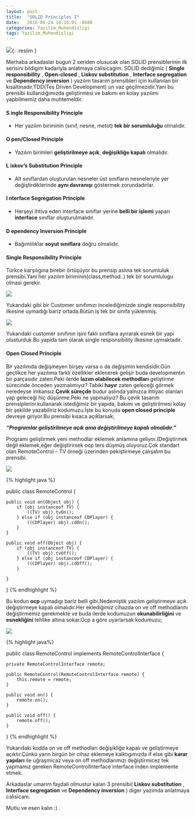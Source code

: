 ```yaml
---
layout: post
title:  "SOLID Principles I"
date:   2016-06-24 16:16:01 -0600
categories: Yazilim_Muhendisligi
tags: Yazilim_Muhendisligi
---
```

![](../../images/solid.-jenga.jpg){: .resiim }


Merhaba arkadaslar bugun 2 seriden olusucak olan SOLID prensiblerinin ilk serisini bildigim kadariyla anlatmaya calisicagim.
SOLID dediğimiz ( **Single responsibility** , **Open-closed** , **Liskov substitution** , **Interface segregation** ve **Dependency inversion** ) yazılım tasarım prensibleri için kullanılan bir kısaltmadır.TDD(Tes Driven Development) un vaz geçilmezidir.Yani bu prensibi kullandığımızda geliştirmesi ve bakımı en kolay yazılımı yapbilmemiz daha muhtemeldir.

#### **S** ingle Responsibility Principle
 * Her yazılım biriminin (sınıf, nesne, metot) **tek bir sorumluluğu** olmalıdır.

#### **O** pen/Closed Principle
  * Yazılım birimleri **geliştirilmeye açık**, **değişikliğe kapalı** olmalıdır.

#### **L** iskov’s Substitution Principle
  * Alt sınıflardan oluşturulan nesneler üst sınıfların nesneleriyle yer değiştirdiklerinde **aynı davranışı** göstermek zorundadırlar.

#### **I** nterface Segregation Principle
  * Herşeyi ihtiva eden interface sınıflar yerine **belli bir işlemi** yapan **interface** sınıflar oluşturulmalıdır.

#### **D** ependency Inversion Principle
  * Bağımlılıklar **soyut sınıflara** doğru olmalıdır.

#### **Single Responsibility Principle**

Türkce karşılıgına birebir örtüşüyor bu prensip aslına tek sorumluluk prensibi.Yani her yazılım biriminin(class,method..) tek bir sorumlulugu olmasi gerekir.

![](../../images/single1.jpg)

Yukarıdaki gibi bir Customer sınıfımızı incelediğimizde single responsibility ilkesine uymadığı bariz ortada.Bütün iş tek bir sınıfa yüklenmiş.

![](../../images/single2.jpg)

Yukarıdaki customer sınıfının işini faklı sınıflara ayırarak esnek bir yapi olusturduk.Bu yapida tam olarak single responsibility ilkesine uymaktadir.

#### **Open Closed Principle**

Bir yazılımda değişmeyen birşey varsa o da değişimin kendisidir.Gün geçtikce her yazılıma farklı özellikler eklenerek gelişir buda developmentın bir parçasıdır zaten.Peki ilerde **lazım olabilecek methodları** geliştirme sürecinde önceden yazmalımıyız? Tabiki **hayır** zaten geleceği görmek neredeyse imkansız.**Çevik süreçde** budur aslında yalnızca ihtiyac olanları yap geleceği hiç düşünme.Peki ne yapmalıyız? Bu çevik tasarım prensiplerini kullanarak istediğimiz bir yapıda, bakımı ve geliştirilmesi kolay bir şekilde yazabiliriz kodumuzu.İşte bu konuda **open closed principle** devreye giriyor.Bu prensibi kısaca açıklarsak;


**_“Programlar geliştirilmeye açık ama değiştirilmeye kapalı olmalıdır.”_**

Programı geliştirmek yeni methodlar eklemek anlamına geliyor.(Değiştirmek değil eklemek,eğer değiştirirsek ocp ters düşmüş oluyoruz.Çok standart olan RemoteControl – TV örneği üzerinden pekiştirmeye çalışalım bu prensibi.

![](../../images/open2.jpg)

{% highlight java %}

public class RemoteControl {

	public void on(Object obj) {
		if (obj instanceof TV) {
			((TV) obj).tvOn();
		} else if (obj instanceof CDPlayer) {
			((CDPlayer) obj).cdOn();
		}
	}

	public void off(Object obj) {
		if (obj instanceof TV) {
			((TV) obj).tvOff();
		} else if (obj instanceof CDPlayer) {
			((CDPlayer) obj).cdOff();
		}

	}
}
{% endhighlight %}

Bu kodun **ocp** uymadıgı bariz belli gibi.Nedemiştik yazılım geliştirmeye açık değiştirmeye kapalı olmalıdır.Her eklediğimiz cihazda on ve off methodlarını değiştirmemiz gerekmekte ve buda ilerde kodumuzun **okunabilirliğini** ve **esnekliğini** tehlike altına sokar.Ocp a göre uyarlarsak kodumuzu;

![](../../images/open3.jpg)


{% highlight java%}

public class RemoteControl implements RemoteControlInterface {

	private RemoteControlInterface remote;

	public RemoteControl(RemoteControlInterface remote) {
		this.remote = remote;
	}

	public void on() {
		remote.on();
	}

	public void off() {
		remote.off();
	}

}
{% endhighlight %}

Yukarıdaki kodda on ve off methodları değişikliğe kapalı ve geliştirmeye açıktır.Çünkü yarın birgün bir cihaz eklemeye kalktıgımızda if else gibi **karar yapıları** ile uğraşmicaz veya on off methodlarımızı değiştirmicez tek yapmamız gereken RemoteControlInterface interface inden implemente etmek.

Arkadaslar umarim faydali olmustur kalan 3 prensibi( **Liskov substitution** , **Interface segregation** ve **Dependency inversion** ) diger yazimda anlatmaya calisicam.

Mutlu ve esen kalın :) .
